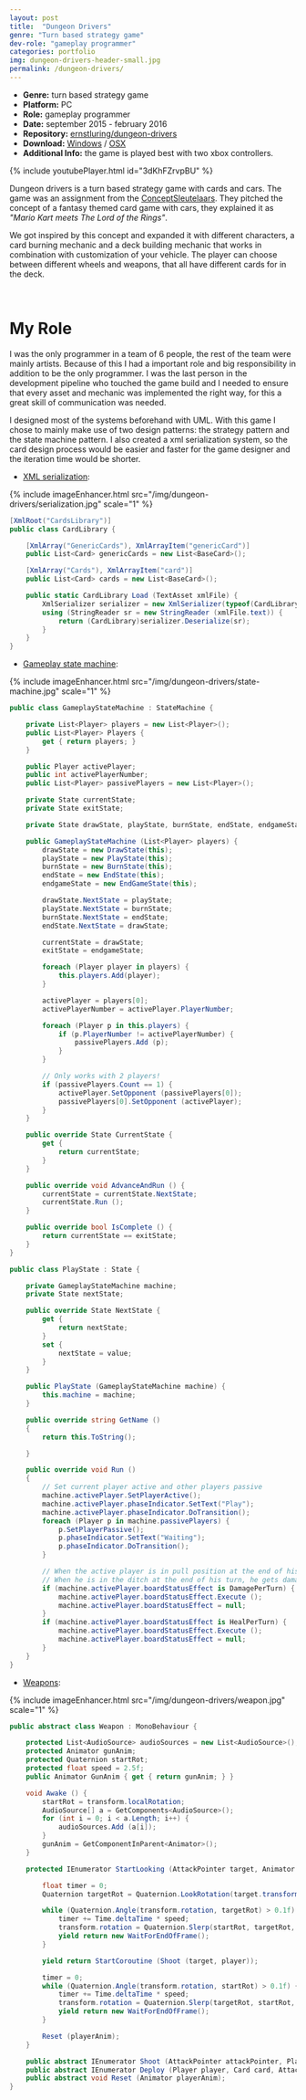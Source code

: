 ```yaml
---
layout: post
title:  "Dungeon Drivers"
genre: "Turn based strategy game"
dev-role: "gameplay programmer"
categories: portfolio
img: dungeon-drivers-header-small.jpg
permalink: /dungeon-drivers/
---
```

* __Genre:__ turn based strategy game
* __Platform:__ PC
* __Role:__ gameplay programmer
* __Date:__ september 2015 - february 2016
* __Repository:__ [ernstluring/dungeon-drivers][github]
* __Download:__ [Windows][windowsBuild] / [OSX][osxBuild]
* __Additional Info:__ the game is played best with two xbox controllers.

{% include youtubePlayer.html id="3dKhFZrvpBU" %}

Dungeon drivers is a turn based strategy game with cards and cars.
The game was an assignment from the [ConceptSleutelaars][conceptsleutelaars]. They pitched the concept of a fantasy themed card game with cars, they explained it as *"Mario Kart meets The Lord of the Rings"*.

We got inspired by this concept and expanded it with different characters, a card burning mechanic and a deck building mechanic that works in combination with customization of your vehicle. The player can choose between different wheels and weapons, that all have different cards for in the deck.

<br />

# My Role

I was the only programmer in a team of 6 people, the rest of the team were mainly artists. Because of this I had a important role and big responsibility in addition to be the only programmer. I was the last person in the development pipeline who touched the game build and I needed to ensure that every asset and mechanic was implemented the right way, for this a great skill of communication was needed.

I designed most of the systems beforehand with UML. With this game I chose to mainly make use of two design patterns: the strategy pattern and the state machine pattern. I also created a xml serialization system, so the card design process would be easier and faster for the game designer and the iteration time would be shorter.

* [XML serialization][cardsystem]:

{% include imageEnhancer.html src="/img/dungeon-drivers/serialization.jpg" scale="1" %}

~~~ csharp
[XmlRoot("CardsLibrary")]
public class CardLibrary {

	[XmlArray("GenericCards"), XmlArrayItem("genericCard")]
	public List<Card> genericCards = new List<BaseCard>();

	[XmlArray("Cards"), XmlArrayItem("card")]
	public List<Card> cards = new List<BaseCard>();

	public static CardLibrary Load (TextAsset xmlFile) {
		XmlSerializer serializer = new XmlSerializer(typeof(CardLibrary));
		using (StringReader sr = new StringReader (xmlFile.text)) {
			return (CardLibrary)serializer.Deserialize(sr);
		}
	}
}
~~~



* [Gameplay state machine][gameplayStateMachine]:

{% include imageEnhancer.html src="/img/dungeon-drivers/state-machine.jpg" scale="1" %}

~~~ csharp
public class GameplayStateMachine : StateMachine {

	private List<Player> players = new List<Player>();
	public List<Player> Players {
		get { return players; }
	}

	public Player activePlayer;
	public int activePlayerNumber;
	public List<Player> passivePlayers = new List<Player>();

	private State currentState;
	private State exitState;

	private State drawState, playState, burnState, endState, endgameState;

	public GameplayStateMachine (List<Player> players) {
		drawState = new DrawState(this);
		playState = new PlayState(this);
		burnState = new BurnState(this);
		endState = new EndState(this);
		endgameState = new EndGameState(this);

		drawState.NextState = playState;
		playState.NextState = burnState;
		burnState.NextState = endState;
		endState.NextState = drawState;

		currentState = drawState;
		exitState = endgameState;

		foreach (Player player in players) {
			this.players.Add(player);
		}

		activePlayer = players[0];
		activePlayerNumber = activePlayer.PlayerNumber;

		foreach (Player p in this.players) {
			if (p.PlayerNumber != activePlayerNumber) {
				passivePlayers.Add (p);
			}
		}

		// Only works with 2 players!
		if (passivePlayers.Count == 1) {
			activePlayer.SetOpponent (passivePlayers[0]);
			passivePlayers[0].SetOpponent (activePlayer);
		}
	}

	public override State CurrentState {
		get {
			return currentState;
		}
	}

	public override void AdvanceAndRun () {
		currentState = currentState.NextState;
		currentState.Run ();
	}

	public override bool IsComplete () {
		return currentState == exitState;
	}
}
~~~

~~~ csharp
public class PlayState : State {

	private GameplayStateMachine machine;
	private State nextState;

	public override State NextState {
		get {
			return nextState;
		}
		set {
			nextState = value;
		}
	}

	public PlayState (GameplayStateMachine machine) {
		this.machine = machine;
	}

	public override string GetName ()
	{
		return this.ToString();

	}

	public override void Run ()
	{
		// Set current player active and other players passive
		machine.activePlayer.SetPlayerActive();
		machine.activePlayer.phaseIndicator.SetText("Play");
		machine.activePlayer.phaseIndicator.DoTransition();
		foreach (Player p in machine.passivePlayers) {
			p.SetPlayerPassive();
			p.phaseIndicator.SetText("Waiting");
			p.phaseIndicator.DoTransition();
		}

		// When the active player is in pull position at the end of his turn, he gets health.
		// When he is in the ditch at the end of his turn, he gets damage
		if (machine.activePlayer.boardStatusEffect is DamagePerTurn) {
			machine.activePlayer.boardStatusEffect.Execute ();
			machine.activePlayer.boardStatusEffect = null;
		}
		if (machine.activePlayer.boardStatusEffect is HealPerTurn) {
			machine.activePlayer.boardStatusEffect.Execute ();
			machine.activePlayer.boardStatusEffect = null;
		}
	}
}
~~~

* [Weapons][weaponSystem]:

{% include imageEnhancer.html src="/img/dungeon-drivers/weapon.jpg" scale="1" %}

~~~ csharp
public abstract class Weapon : MonoBehaviour {

	protected List<AudioSource> audioSources = new List<AudioSource>();
	protected Animator gunAnim;
	protected Quaternion startRot;
	protected float speed = 2.5f;
	public Animator GunAnim { get { return gunAnim; } }

	void Awake () {
		startRot = transform.localRotation;
		AudioSource[] a = GetComponents<AudioSource>();
		for (int i = 0; i < a.Length; i++) {
			audioSources.Add (a[i]);
		}
		gunAnim = GetComponentInParent<Animator>();
	}

	protected IEnumerator StartLooking (AttackPointer target, Animator playerAnim, Player player) {

		float timer = 0;
		Quaternion targetRot = Quaternion.LookRotation(target.transform.position - transform.position);

		while (Quaternion.Angle(transform.rotation, targetRot) > 0.1f) {
			timer += Time.deltaTime * speed;
			transform.rotation = Quaternion.Slerp(startRot, targetRot, timer);
			yield return new WaitForEndOfFrame();
		}

		yield return StartCoroutine (Shoot (target, player));

		timer = 0;
		while (Quaternion.Angle(transform.rotation, startRot) > 0.1f) {
			timer += Time.deltaTime * speed;
			transform.rotation = Quaternion.Slerp(targetRot, startRot, timer);
			yield return new WaitForEndOfFrame();
		}

		Reset (playerAnim);
	}

	public abstract IEnumerator Shoot (AttackPointer attackPointer, Player player);
	public abstract IEnumerator Deploy (Player player, Card card, AttackPointer attackPointer, Player opponent);
	public abstract void Reset (Animator playerAnim);
}
~~~

[weaponSystem]: https://github.com/ernstluring/dungeon-drivers/tree/master/Scripts/Gameplay/Weapons
[gameplayStateMachine]: https://github.com/ernstluring/dungeon-drivers/tree/master/Scripts/Framework/TurnBased
[cardsystem]:https://github.com/ernstluring/dungeon-drivers/tree/master/Scripts/Framework/CardSystem
[windowsBuild]: https://drive.google.com/file/d/0B-0-Rr7MTDqgaWNURmpjM2tNQlk/view?usp=sharing
[osxBuild]: https://drive.google.com/file/d/0B-0-Rr7MTDqgRXlyTGFQVFBJQVU/view?usp=sharing
[conceptsleutelaars]: www.conceptsleutelaars.nl
[github]: https://github.com/ernstluring/dungeon-drivers
